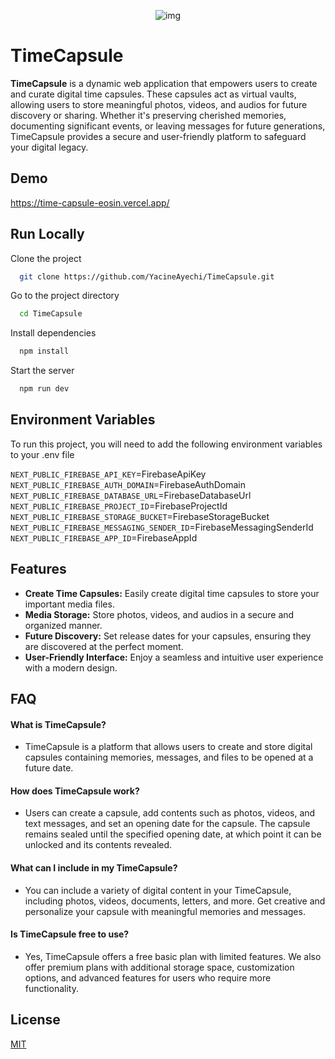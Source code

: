 <p align="center">
<img src="https://cdn.discordapp.com/attachments/1252581821049475162/1252581821204402196/logo-black.png?ex=6672bd3a&is=66716bba&hm=06e870534d448a2fe6c6d67828c3c8a3f65d2653564dfbe86473630c870c8109&" alt="img"/>
</p>

# TimeCapsule

**TimeCapsule** is a dynamic web application that empowers users to create and curate digital time capsules. These capsules act as virtual vaults, allowing users to store meaningful photos, videos, and audios for future discovery or sharing. Whether it's preserving cherished memories, documenting significant events, or leaving messages for future generations, TimeCapsule provides a secure and user-friendly platform to safeguard your digital legacy.

## Demo

https://time-capsule-eosin.vercel.app/

## Run Locally

Clone the project

```bash
  git clone https://github.com/YacineAyechi/TimeCapsule.git
```

Go to the project directory

```bash
  cd TimeCapsule
```

Install dependencies

```bash
  npm install
```

Start the server

```bash
  npm run dev
```

## Environment Variables

To run this project, you will need to add the following environment variables to your .env file

`NEXT_PUBLIC_FIREBASE_API_KEY`=FirebaseApiKey
`NEXT_PUBLIC_FIREBASE_AUTH_DOMAIN`=FirebaseAuthDomain
`NEXT_PUBLIC_FIREBASE_DATABASE_URL`=FirebaseDatabaseUrl
`NEXT_PUBLIC_FIREBASE_PROJECT_ID`=FirebaseProjectId
`NEXT_PUBLIC_FIREBASE_STORAGE_BUCKET`=FirebaseStorageBucket
`NEXT_PUBLIC_FIREBASE_MESSAGING_SENDER_ID`=FirebaseMessagingSenderId
`NEXT_PUBLIC_FIREBASE_APP_ID`=FirebaseAppId

## Features

- **Create Time Capsules:** Easily create digital time capsules to store your important media files.
- **Media Storage:** Store photos, videos, and audios in a secure and organized manner.
- **Future Discovery:** Set release dates for your capsules, ensuring they are discovered at the perfect moment.
- **User-Friendly Interface:** Enjoy a seamless and intuitive user experience with a modern design.

## FAQ

#### What is TimeCapsule?

- TimeCapsule is a platform that allows users to create and store digital capsules containing memories, messages, and files to be opened at a future date.

#### How does TimeCapsule work?

- Users can create a capsule, add contents such as photos, videos, and text messages, and set an opening date for the capsule. The capsule remains sealed until the specified opening date, at which point it can be unlocked and its contents revealed.

#### What can I include in my TimeCapsule?

- You can include a variety of digital content in your TimeCapsule, including photos, videos, documents, letters, and more. Get creative and personalize your capsule with meaningful memories and messages.

#### Is TimeCapsule free to use?

- Yes, TimeCapsule offers a free basic plan with limited features. We also offer premium plans with additional storage space, customization options, and advanced features for users who require more functionality.

## License

[MIT](https://choosealicense.com/licenses/mit/)
